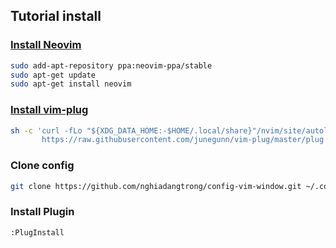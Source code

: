 ## Tutorial install 

### [Install Neovim](https://github.com/neovim/neovim/wiki/Installing-Neovim)

```bash
sudo add-apt-repository ppa:neovim-ppa/stable
sudo apt-get update
sudo apt-get install neovim
```

### [Install vim-plug](https://github.com/junegunn/vim-plug)

```bash
sh -c 'curl -fLo "${XDG_DATA_HOME:-$HOME/.local/share}"/nvim/site/autoload/plug.vim --create-dirs \
       https://raw.githubusercontent.com/junegunn/vim-plug/master/plug.vim'
```

### Clone config

```bash
git clone https://github.com/nghiadangtrong/config-vim-window.git ~/.config/nvim
```

### Install Plugin

```bash
:PlugInstall
```
